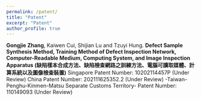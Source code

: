 ```yaml
---
permalink: /patent/
title: "Patent"
excerpt: "Patent"
author_profile: true
---
```


**Gongjie Zhang**, Kaiwen Cui, Shijian Lu and Tzuyi Hung. 
**Defect Sample Synthesis Method, Training Method of Defect Inspection Network, Computer-Readable Medium, Computing System, and Image Inspection Apparatus (缺陷樣本合成方法、缺陷檢查網路之訓練方法、電腦可讀取媒體、計算系統以及圖像檢查裝置)**
Singapore Patent Number: 10202114457P (Under Review)
China Patent Number: 202111625352.2 (Under Review)
-Taiwan-Penghu-Kinmen-Matsu Separate Customs Territory- Patent Number: 110149093 (Under Review)

